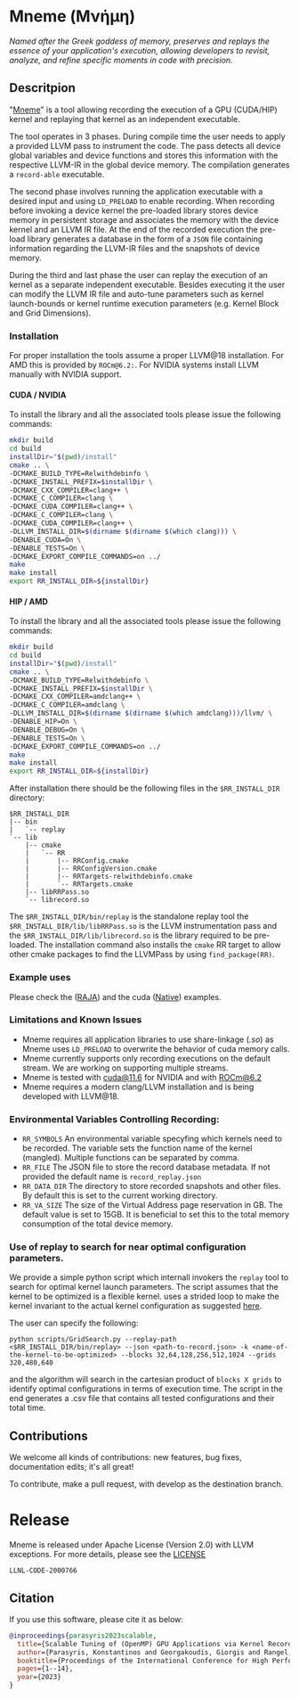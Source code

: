 # Mneme (Μνήμη)  
*Named after the Greek goddess of memory, preserves and replays the essence of your application's execution, allowing developers to revisit, analyze, and refine specific moments in code with precision.* 

## Descritpion
"[Mneme](https://en.wikipedia.org/wiki/Mneme)" is a tool allowing recording the execution of a GPU (CUDA/HIP) kernel and replaying that kernel as an independent executable.

The tool operates in 3 phases. During compile time the user needs to apply a provided LLVM pass to instrument the code. The pass detects all device global variables
and device functions and stores this information with the respective LLVM-IR in the global device memory. The compilation generates a `record-able` executable. 

The second phase involves running the application executable with a desired input and using `LD_PRELOAD` to enable recording. When recording before invoking a device kernel 
the pre-loaded library stores device memory in persistent storage and associates the memory with the device kernel and an LLVM IR file. At the end of the recorded execution
the pre-load library generates a database in the form of a `JSON` file containing information regarding the LLVM-IR files and the snapshots of device memory. 

During the third and last phase the user can replay the execution of an kernel as a separate independent executable. Besides executing it the user can modify the LLVM IR file and
auto-tune parameters such as kernel launch-bounds or kernel runtime execution parameters (e.g. Kernel Block and Grid Dimensions).


### Installation

For proper installation the tools assume a proper LLVM@18 installation. For AMD this is provided by `ROCm@6.2:`. For NVIDIA systems install LLVM manually with NVIDIA support.

#### CUDA / NVIDIA

To install the library and all the associated tools please issue the following commands:

```bash
mkdir build
cd build
installDir="$(pwd)/install"
cmake .. \
-DCMAKE_BUILD_TYPE=Relwithdebinfo \
-DCMAKE_INSTALL_PREFIX=$installDir \
-DCMAKE_CXX_COMPILER=clang++ \
-DCMAKE_C_COMPILER=clang \
-DCMAKE_CUDA_COMPILER=clang++ \
-DCMAKE_C_COMPILER=clang \
-DCMAKE_CUDA_COMPILER=clang++ \
-DLLVM_INSTALL_DIR=$(dirname $(dirname $(which clang))) \
-DENABLE_CUDA=On \
-DENABLE_TESTS=On \
-DCMAKE_EXPORT_COMPILE_COMMANDS=on ../
make
make install
export RR_INSTALL_DIR=${installDir}
```

#### HIP / AMD 

To install the library and all the associated tools please issue the following commands:

```bash
mkdir build
cd build
installDir="$(pwd)/install"
cmake .. \
-DCMAKE_BUILD_TYPE=Relwithdebinfo \
-DCMAKE_INSTALL_PREFIX=$installDir \
-DCMAKE_CXX_COMPILER=amdclang++ \
-DCMAKE_C_COMPILER=amdclang \
-DLLVM_INSTALL_DIR=$(dirname $(dirname $(which amdclang)))/llvm/ \
-DENABLE_HIP=On \
-DENABLE_DEBUG=On \
-DENABLE_TESTS=On \
-DCMAKE_EXPORT_COMPILE_COMMANDS=on ../
make
make install
export RR_INSTALL_DIR=${installDir}
```


After installation there should be the following files in the `$RR_INSTALL_DIR` directory:

```
$RR_INSTALL_DIR
|-- bin
|   `-- replay
`-- lib
    |-- cmake
    |   `-- RR
    |       |-- RRConfig.cmake
    |       |-- RRConfigVersion.cmake
    |       |-- RRTargets-relwithdebinfo.cmake
    |       `-- RRTargets.cmake
    |-- libRRPass.so
    `-- librecord.so

```

The `$RR_INSTALL_DIR/bin/replay` is the standalone replay tool the `$RR_INSTALL_DIR/lib/libRRPass.so` is the LLVM instrumentation pass 
and the `$RR_INSTALL_DIR/lib/librecord.so` is the library required to be pre-loaded. The installation command also installs the `cmake` RR target to allow  
other cmake packages to find the LLVMPass by using `find_package(RR)`.


### Example uses

Please check the ([RAJA](./examples/raja_vec_add//README.md)) and the cuda ([Native](./examples/native_cuda_vec_add/README.md)) examples.

### Limitations and Known Issues

- Mneme requires all application libraries to use share-linkage (*.so*) as Mneme uses `LD_PRELOAD` to overwrite the behavior of cuda memory calls.
- Mneme currently supports only recording executions on the default stream. We are working on supporting multiple streams.
- Mneme is tested with cuda@11.6 for NVIDIA and with ROCm@6.2
- Mneme requires a modern clang/LLVM installation and is being developed with LLVM@18.


### Environmental Variables Controlling Recording:

- `RR_SYMBOLS` An environmental variable specyfing which kernels need to be recorded. The variable sets the function name of the kernel (mangled). Multiple functions can be separated by comma.
- `RR_FILE` The JSON file to store the record database metadata. If not provided the default name is `record_replay.json`
- `RR_DATA_DIR` The directory to store recorded snapshots and other files. By default this is set to the current working directory.
- `RR_VA_SIZE` The size of the Virtual Address page reservation in GB. The default value is set to 15GB. It is beneficial to set this to the total memory consumption of the total device memory. 



### Use of replay to search for near optimal configuration parameters.


We provide a simple python script which internall invokers the `replay` tool to search for optimal kernel launch parameters. The script assumes that the kernel to be optimized is a flexible kernel. uses a strided loop to make
the kernel invariant to the actual kernel configuration as suggested [here](https://developer.nvidia.com/blog/cuda-pro-tip-write-flexible-kernels-grid-stride-loops/).

The user can specify the following:

```
python scripts/GridSearch.py --replay-path <$RR_INSTALL_DIR/bin/replay> --json <path-to-record.json> -k <name-of-the-kernel-to-be-optimized> --blocks 32,64,128,256,512,1024 --grids 320,480,640
```

and the algorithm will search in the cartesian product of `blocks X grids` to identify optimal configurations in terms of execution time. The script in the end generates a .csv file that contains all tested configurations and their total time.



## Contributions

We welcome all kinds of contributions: new features, bug fixes, documentation edits; it's all great!

To contribute, make a pull request, with develop as the destination branch.


# Release

Mneme is released under Apache License (Version 2.0) with LLVM exceptions. For more details, please see the [LICENSE](./LICENSE)

`LLNL-CODE-2000766`

## Citation

If you use this software, please cite it as below:

```bibtex
@inproceedings{parasyris2023scalable,
  title={Scalable Tuning of (OpenMP) GPU Applications via Kernel Record and Replay},
  author={Parasyris, Konstantinos and Georgakoudis, Giorgis and Rangel, Esteban and Laguna, Ignacio and Doerfert, Johannes},
  booktitle={Proceedings of the International Conference for High Performance Computing, Networking, Storage and Analysis},
  pages={1--14},
  year={2023}
}
```

